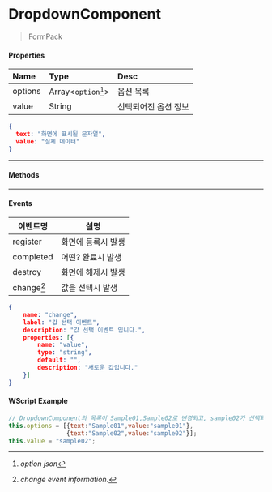 # DropdownComponent
> FormPack

#### Properties
| Name       | Type    | Desc                                                |
| :--------- | :------ | :-------------------------------------------------- |
| options | Array<`option`[^1]>  | 옵션 목록                                  |
| value   | String | 선택되어진 옵션 정보                                 |

[^1]: *option json*
```json
{
  text: "화면에 표시될 문자열",
  value: "실제 데이터"
}
```
---
#### Methods

---
#### Events
|이벤트명|설명|
|---|---|
|register|화면에 등록시 발생|
|completed|어떤? 완료시 발생|
|destroy|화면에 해제시 발생|
|change[^2]|값을 선택시 발생|

[^2]: *change event information*.
```json
{
    name: "change",
    label: "값 선택 이벤트",
    description: "값 선택 이벤트 입니다.",
    properties: [{
        name: "value",
        type: "string",
        default: "",
        description: "새로운 값입니다."
    }]
}
```

#### WScript Example
<!-- js-console -->
```js
// DropdownComponent의 목록이 Sample01,Sample02로 변경되고, sample02가 선택되어지는 예제
this.options = [{text:"Sample01",value:"sample01"},
                {text:"Sample02",value:"sample02"}];
this.value = "sample02";
```